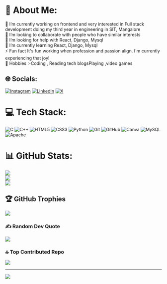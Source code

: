 # 💫 About Me:
 🔭 I’m currently working on frontend and very interested in Full stack development doing my third year in engineering in SIT, Mangalore<br>👯 I’m looking to collaborate with people who have similar interests<br>🤝 I’m looking for help with React, Django, Mysql<br>🌱 I’m currently learning React, Django, Mysql<br>⚡ Fun fact It's fun working when profession and passion align. I'm currently experiencing that joy!<br>🎨 Hobbies :-Coding , Reading tech blogsPlaying ,video games


## 🌐 Socials:
[![Instagram](https://img.shields.io/badge/Instagram-%23E4405F.svg?logo=Instagram&logoColor=white)](https://instagram.com/shettygowthami) [![LinkedIn](https://img.shields.io/badge/LinkedIn-%230077B5.svg?logo=linkedin&logoColor=white)](https://linkedin.com/in/in/gowthami-shetty) [![X](https://img.shields.io/badge/X-black.svg?logo=X&logoColor=white)](https://x.com/@Gowthami1014566) 

# 💻 Tech Stack:
![C](https://img.shields.io/badge/c-%2300599C.svg?style=flat-square&logo=c&logoColor=white) ![C++](https://img.shields.io/badge/c++-%2300599C.svg?style=flat-square&logo=c%2B%2B&logoColor=white) ![HTML5](https://img.shields.io/badge/html5-%23E34F26.svg?style=flat-square&logo=html5&logoColor=white) ![CSS3](https://img.shields.io/badge/css3-%231572B6.svg?style=flat-square&logo=css3&logoColor=white) ![Python](https://img.shields.io/badge/python-3670A0?style=flat-square&logo=python&logoColor=ffdd54) ![Git](https://img.shields.io/badge/git-%23F05033.svg?style=flat-square&logo=git&logoColor=white) ![GitHub](https://img.shields.io/badge/github-%23121011.svg?style=flat-square&logo=github&logoColor=white) ![Canva](https://img.shields.io/badge/Canva-%2300C4CC.svg?style=flat-square&logo=Canva&logoColor=white) ![MySQL](https://img.shields.io/badge/mysql-4479A1.svg?style=flat-square&logo=mysql&logoColor=white) ![Apache](https://img.shields.io/badge/apache-%23D42029.svg?style=flat-square&logo=apache&logoColor=white)
# 📊 GitHub Stats:
![](https://github-readme-stats.vercel.app/api?username=GowthamiShetty&theme=dark&hide_border=false&include_all_commits=true&count_private=true)<br/>
![](https://github-readme-streak-stats.herokuapp.com/?user=GowthamiShetty&theme=dark&hide_border=false)<br/>
![](https://github-readme-stats.vercel.app/api/top-langs/?username=GowthamiShetty&theme=dark&hide_border=false&include_all_commits=true&count_private=true&layout=compact)

## 🏆 GitHub Trophies
![](https://github-profile-trophy.vercel.app/?username=GowthamiShetty&theme=radical&no-frame=false&no-bg=true&margin-w=4)

### ✍️ Random Dev Quote
![](https://quotes-github-readme.vercel.app/api?type=horizontal&theme=dark)

### 🔝 Top Contributed Repo
![](https://github-contributor-stats.vercel.app/api?username=GowthamiShetty&limit=5&theme=radical&combine_all_yearly_contributions=true)

---
[![](https://visitcount.itsvg.in/api?id=GowthamiShetty&icon=4&color=6)](https://visitcount.itsvg.in)


